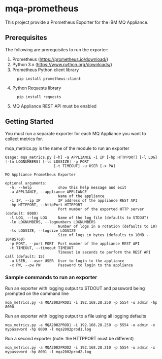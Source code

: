 # mqa-prometheus
This project provide a Prometheus Exporter for the IBM MQ Appliance. 

## Prerequisites
The following are prerequisites to run the exporter:
1. Prometheus (https://prometheus.io/download/)
2. Python 3.x (https://www.python.org/downloads/)
3. Prometheus Python client library
    ```
      pip install prometheus-client
    ```
4. Python Requests library
    ```
      pip install requests
    ```
5. MQ Appliance REST API must be enabled

## Getting Started
You must run a separate exporter for each MQ Appliance you want to collect metrics for.

mqa_metrics.py is the name of the module to run an exporter

```
Usage: mqa_metrics.py [-h] -a APPLIANCE -i IP [-hp HTTPPORT] [-l LOG] [-ln LOGNUMBERS] [-ls LOGSIZE] -p PORT
                      [-t TIMEOUT] -u USER [-x PW]

MQ Appliance Prometheus Exporter

optional arguments:
  -h, --help            show this help message and exit
  -a APPLIANCE, --appliance APPLIANCE
                        Name of the appliance
  -i IP, --ip IP        IP address of the appliance REST API
  -hp HTTPPORT, --httpPort HTTPPORT
                        Port number of the exported HTTP server (default: 8000)
  -l LOG, --log LOG     Name of the log file (defaults to STDOUT)
  -ln LOGNUMBERS, --lognumbers LOGNUMBERS
                        Number of logs in a rotation (defaults to 10)
  -ls LOGSIZE, --logsize LOGSIZE
                        Size of logs in bytes (defaults to 10MB - 10485760)
  -p PORT, --port PORT  Port number of the appliance REST API
  -t TIMEOUT, --timeout TIMEOUT
                        Timeout in seconds to perform the REST API call (default: 15)
  -u USER, --user USER  User to login to the appliance
  -x PW, --pw PW        Password to login to the appliance
```

### Sample commands to run an exporter
Run an exporter with logging output to STDOUT and password being prompted on the command line

```
mqa_metrics.py -a MQA2002PROD1 -i 192.168.28.250 -p 5554 -u admin -hp 8000
```

Run an exporter with logging output to a file using all logging defaults

```
mqa_metrics.py -a MQA2002PROD1 -i 192.168.28.250 -p 5554 -u admin -x mypassword -hp 8000 -l mqa2002prod1.log 
```

Run a second exporter (note: the HTTPPORT must be different)

```
mqa_metrics.py -a MQA2002PROD2 -i 192.168.28.210 -p 5554 -u admin -x mypassword -hp 8001 -l mqa2002prod2.log
```
